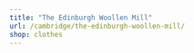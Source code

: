 ```yaml
---
title: "The Edinburgh Woollen Mill"
url: /cambridge/the-edinburgh-woollen-mill/
shop: clothes
---
```

